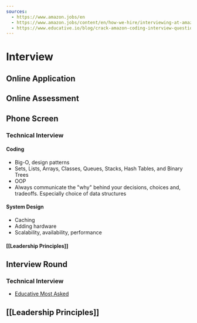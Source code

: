 ```yaml
---
sources:
  - https://www.amazon.jobs/en
  - https://www.amazon.jobs/content/en/how-we-hire/interviewing-at-amazon
  - https://www.educative.io/blog/crack-amazon-coding-interview-questions
---
```

# Interview

## Online Application

## Online Assessment

## Phone Screen

### Technical Interview

#### Coding

- Big-O, design patterns
- Sets, Lists, Arrays, Classes, Queues, Stacks, Hash Tables, and Binary Trees
- OOP
- Always communicate the "why" behind your decisions, choices and, tradeoffs. Especially choice of data structures
#### System Design

- Caching
- Adding hardware
- Scalability, availability, performance
#### [[Leadership Principles]]
## Interview Round

### Technical Interview

- [Educative Most Asked](https://www.educative.io/blog/crack-amazon-coding-interview-questions)
## [[Leadership Principles]]